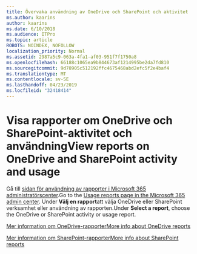 ```yaml
---
title: Övervaka användning av OneDrive och SharePoint och aktivitet
ms.author: kaarins
author: kaarins
ms.date: 6/10/2018
ms.audience: ITPro
ms.topic: article
ROBOTS: NOINDEX, NOFOLLOW
localization_priority: Normal
ms.assetid: 2987a5c9-063a-4fa1-af03-951f7f1750a8
ms.openlocfilehash: 66188c1065ea9b844673af1214995be2da7fd810
ms.sourcegitcommit: 9d78905c512192ffc4675468abd2efc5f2e4baf4
ms.translationtype: MT
ms.contentlocale: sv-SE
ms.lasthandoff: 04/23/2019
ms.locfileid: "32418414"
---
```

# <a name="view-reports-on-onedrive-and-sharepoint-activity-and-usage"></a><span data-ttu-id="ec0fc-102">Visa rapporter om OneDrive och SharePoint-aktivitet och användning</span><span class="sxs-lookup"><span data-stu-id="ec0fc-102">View reports on OneDrive and SharePoint activity and usage</span></span>

<span data-ttu-id="ec0fc-103">Gå till [sidan för användning av rapporter i Microsoft 365 administratörscenter](https://admin.microsoft.com/AdminPortal/Home).</span><span class="sxs-lookup"><span data-stu-id="ec0fc-103">Go to the [Usage reports page in the Microsoft 365 admin center](https://admin.microsoft.com/AdminPortal/Home).</span></span> <span data-ttu-id="ec0fc-104">Under **Välj en rapport**att välja OneDrive eller SharePoint verksamhet eller användning av rapporten.</span><span class="sxs-lookup"><span data-stu-id="ec0fc-104">Under **Select a report**, choose the OneDrive or SharePoint activity or usage report.</span></span> 
  
[<span data-ttu-id="ec0fc-105">Mer information om OneDrive-rapporter</span><span class="sxs-lookup"><span data-stu-id="ec0fc-105">More info about OneDrive reports</span></span>](https://go.microsoft.com/fwlink/?linkid=875239)
  
[<span data-ttu-id="ec0fc-106">Mer information om SharePoint-rapporter</span><span class="sxs-lookup"><span data-stu-id="ec0fc-106">More info about SharePoint reports</span></span>](https://go.microsoft.com/fwlink/?linkid=875240)
  


